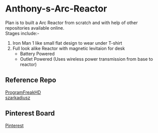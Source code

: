 # Anthony-s-Arc-Reactor
Plan is to built a Arc Reactor from scratch and with help of other repositories available online. <br/>
Stages include:-
1. Iron Man 1 like small flat design to wear under T-shirt
2. Full look alike Reactor with magnetic levitaion for desk
   - Battery Powered
   - Outlet Powered (Uses wireless power transmission from base to reactor)

## Reference Repo
[ProgramFreakHD](https://github.com/ProgramFreakHD/Tony-Stark-s-Arc-Reactor-MK1) <br/>
[szarkadiusz](https://github.com/szarkadiusz/Tony_Starks_Arc_reactor) <br/>

## Pinterest Board
[Pinterest](https://in.pinterest.com/shrutjain8424/iron-man-tony-stark/arc-reactor/) <br/>
